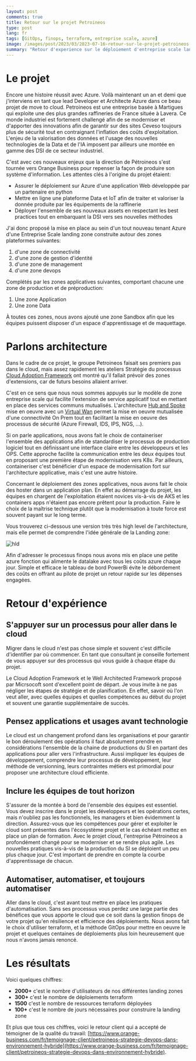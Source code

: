 ```yaml
---
layout: post
comments: true
title: Retour sur le projet Petroineos
type: post
lang: fr
tags: [GitOps, finops, terraform, entreprise scale, azure]
image: /images/post/2023/03/2023-07-16-retour-sur-le-projet-petroineos.png
summary: "Retour d'experience sur le déploiement d'entreprise scale landing zone"
---
```


# Le projet

Encore une histoire réussit avec Azure. Voilà maintenant un an et demi que j'interviens en tant que lead Developer et Architecte Azure dans ce beau projet de move to cloud. Petroineos est une entreprise basée à Martigues qui exploite une des plus grandes raffineries de France située à Lavera. Ce monde industriel est fortement challengé afin de se moderniser et d'apporter des innovations afin de garantir sur des sites Ceveso toujours plus de sécurité tout en contraignant l'inflation des coûts d'exploitation. L'enjeu de la valorisation des données et l'usage des nouvelles technologies de la Data et de l'IA imposent par ailleurs une montée en gamme des DSI de ce secteur industriel.

C'est avec ces nouveaux enjeux que la direction de Pétroineos s'est tournée vers Orange Business pour repenser la façon de produire son système d'information. Les attentes clés à l'origine du projet étaient:

- Assurer le déploiement sur Azure d'une application Web développée par un partenaire en python
- Mettre en ligne une plateforme Data et IoT afin de traiter et valoriser la donnée produite par les équipements de la raffinerie
- Déployer l'ensemble de ses nouveaux assets en respectant les best practices tout en embarquant la DSI vers ses nouvelles méthodes

J'ai donc proposé la mise en place au sein d'un tout nouveau tenant Azure d'une Entreprise Scale landing zone construite autour des zones plateformes suivantes:

1. d'une zone de connectivité
2. d'une zone de gestion d'identité
3. d'une zone de management
4. d'une zone devops

Complétés par les zones applicatives suivantes, comportant chacune une zone de production et de préproduction:

1. Une zone Application
2. Une zone Data

À toutes ces zones, nous avons ajouté une zone Sandbox afin que les équipes puissent disposer d'un espace d'apprentissage et de maquettage.


# Parlons architecture

Dans le cadre de ce projet, le groupe Petroineos faisait ses premiers pas dans le cloud, mais assez rapidement les ateliers Stratégie du processus [Cloud Adoption Framework](https://azure.microsoft.com/fr-fr/solutions/cloud-enablement/cloud-adoption-framework) ont montré qu'il fallait prévoir des zones d'extensions, car de futurs besoins allaient arriver.

C'est en ce sens que nous nous sommes appuyés sur le modèle de zone entreprise scale qui facilite l'extension de service applicatif tout en mettant en place des services communs mutualisés. L'architecture [Hub and Spoke](https://learn.microsoft.com/en-us/azure/architecture/reference-architectures/hybrid-networking/hub-spoke?tabs=cli) mise en oeuvre avec un [Virtual Wan](https://learn.microsoft.com/en-us/azure/virtual-wan/virtual-wan-about) permet la mise en oeuvre mutualisée d'une connectivité On Prem tout en facilitant la mise en oeuvre des processus de sécurité (Azure Firewall, IDS, IPS, NGS, ...).

Si on parle applications, nous avons fait le choix de containeriser l'ensemble des applications afin de standardiser le processus de production logiciel tout en définissant une interface claire entre les développeurs et les OPS. Cette approche facilite la communication entre les deux équipes tout en proposant une première étape de modernisation vers K8s. Par ailleurs, containeriser c'est bénéficier d'un espace de modernisation fort sur l'architecture applicative, mais c'est une autre histoire.

Concernant le déploiement des zones applicatives, nous avons fait le choix des hoster dans un application plan. En effet au démarrage du projet, les équipes en chargent de l'exploitation étaient novices vis-à-vis de AKS et les containers apps n'étaient pas encore prêtent pour la production. Faire le choix de la maîtrise technique plutôt que la modernisation à toute force est souvent payant sur le long terme.

Vous trouverez ci-dessous une version très très high level de l'architecture, mais elle permet de comprendre l'idée générale de la Landing zone:

![hld](/images/post/2022/03/2023-07-16-retour-sur-le-projet-petroineos.png)

Afin d'adresser le processus finops nous avons mis en place une petite azure fonction qui alimente le datalake avec tous les coûts azure chaque jour. Simple et efficace le tableau de bord PowerBi évite le débordement des coûts en offrant au pilote de projet un retour rapide sur les dépenses engagées.

# Retour d'expérience

## S'appuyer sur un processus pour aller dans le cloud

Migrer dans le cloud n'est pas chose simple et souvent c'est difficile d'identifier par où commencer. En tant que consultant je conseille fortement de vous appuyer sur des processus
qui vous guide à chaque étape du projet. 

Le Cloud Adoption Framework et le Well Architected Framework proposé par Micrsocoft sont d'excellent point de départ. Je vous invite à ne pas négliger les étapes de stratégie et de planification. En effet, savoir où l'on veut aller, avec quelles équipes et quelles compétences au début du projet et souvent une garantie supplémentaire de succès.

## Pensez applications et usages avant technologie

Le cloud est un changement profond dans les organisations et pour garantir le bon déroulement des opérations il faut absolument prendre en considérations l'ensemble de la chaine de productions du SI en partant des applications pour aller vers l'infrastructure. Aussi impliquer les équipes de développement, comprendre leur processus de développement, leur méthode de versionning, leurs contraintes métiers est primordial pour proposer une architecture cloud efficiente.

## Inclure les équipes de tout horizon

S'assurer de la montée à bord de l'ensemble des équipes est essentiel. Vous devez inscrire dans le projet les développeurs et les opérations certes, mais n'oubliez pas les fonctionnels, les managers et bien évidemment la direction. Assurez-vous que les compétences pour gérer et exploiter le cloud sont présentes dans l'écosystème projet et le cas échéant mettez en place un plan de formation. Avec le projet cloud, l'entreprise Pétroineos a profondément changé pour se moderniser et se rendre plus agile. Les nouvelles pratiques vis-à-vis de la production du SI se déploient un peu plus chaque jour. C'est important de prendre en compte la courbe d'apprentissage de chacun.

## Automatiser, automatiser, et toujours automatiser

Aller dans le cloud, c'est avant tout mettre en place les pratiques d'automatisation. Sans ses processus vous perdez une large partie des bénéfices que vous apporte le cloud que ce soit dans la gestion finops de votre projet qu'en résilience et efficience des déploiements. Nous avons fait le choix d'utiliser terraform, et la méthode GitOps pour mettre en oeuvre le projet et quelques centaines de déploiements plus loin heureusement que nous n'avons jamais renoncé.

# Les résultats

Voici quelques chiffres:

- **2000+** c'est le nombre d'utilisateurs de nos différentes landing zones
- **300+** c'est le nombre de déploiements terraform
- **1500** c'est le nombre de ressources terraform déployées
- **100+** c'est le nombre de jours nécessaires pour construire la landing zone

Et plus que tous ces chiffres, voici le retour client qui a accepté de témoigner de la qualité du travail: [https://www.orange-business.com/fr/temoignage-client/petroineos-strategie-devops-dans-environnement-hybride](https://www.orange-business.com/fr/temoignage-client/petroineos-strategie-devops-dans-environnement-hybride).

